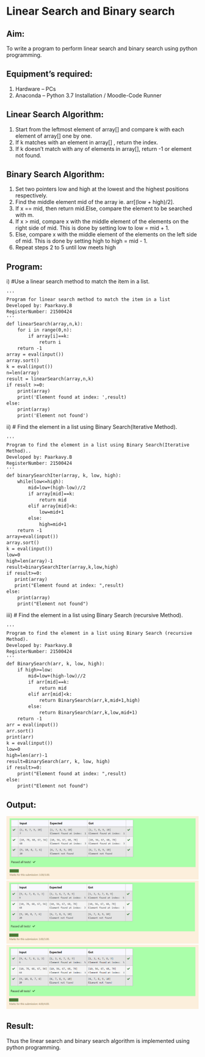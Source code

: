 # Linear Search and Binary search
## Aim:
To write a program to perform linear search and binary search using python programming.
## Equipment’s required:
1.	Hardware – PCs
2.	Anaconda – Python 3.7 Installation / Moodle-Code Runner
## Linear Search Algorithm:
1.	Start from the leftmost element of array[] and compare k with each element of array[] one by one.
2.	If k matches with an element in array[] , return the index.
3.	If k doesn’t match with any of elements in array[], return -1 or element not found.
## Binary Search Algorithm:
1.	Set two pointers low and high at the lowest and the highest positions respectively.
2.	Find the middle element mid of the array ie. arr[(low + high)/2].
3.	If x == mid, then return mid.Else, compare the element to be searched with m.
4.	If x > mid, compare x with the middle element of the elements on the right side of mid. This is done by setting low to low = mid + 1.
5.	Else, compare x with the middle element of the elements on the left side of mid. This is done by setting high to high = mid - 1.
6.	Repeat steps 2 to 5 until low meets high
## Program:
i)	#Use a linear search method to match the item in a list.
```
''' 
Program for linear search method to match the item in a list
Developed by: Paarkavy.B
RegisterNumber: 21500424
'''
def linearSearch(array,n,k):
    for i in range(0,n):
        if array[i]==k:
            return i
    return -1       
array = eval(input())
array.sort()
k = eval(input()) 
n=len(array)
result = linearSearch(array,n,k)
if result >=0:
    print(array)
    print('Element found at index: ',result)
else:
    print(array)
    print('Element not found')
```


ii)	# Find the element in a list using Binary Search(Iterative Method).
```
''' 
Program to find the element in a list using Binary Search(Iterative Method)..
Developed by: Paarkavy.B
RegisterNumber: 21500424
'''
def binarySearchIter(array, k, low, high):
    while(low<=high):
        mid=low+(high-low)//2
        if array[mid]==k:
            return mid
        elif array[mid]<k:
            low=mid+1
        else:
            high=mid+1
    return -1  
array=eval(input())
array.sort()
k = eval(input())
low=0
high=len(array)-1
result=binarySearchIter(array,k,low,high)
if result>=0: 
   print(array)
   print("Element found at index: ",result)
else:
    print(array)
    print("Element not found")
```


iii)	# Find the element in a list using Binary Search (recursive Method).
```
''' 
Program to find the element in a list using Binary Search (recursive Method).
Developed by: Paarkavy.B
RegisterNumber: 21500424
'''
def BinarySearch(arr, k, low, high):
    if high>=low:
        mid=low+(high-low)//2
        if arr[mid]==k:
            return mid
        elif arr[mid]<k:
            return BinarySearch(arr,k,mid+1,high)
        else:
            return BinarySearch(arr,k,low,mid+1)
    return -1
arr = eval(input())
arr.sort()
print(arr)
k = eval(input()) 
low=0
high=len(arr)-1
result=BinarySearch(arr, k, low, high)
if result>=0:
    print("Element found at index: ",result)
else:
    print("Element not found")
```


## Output:
![output](ls1.png)
![output](bs1.png)
![output](bs2.png)

## Result:
Thus the linear search and binary search algorithm is implemented using python programming.